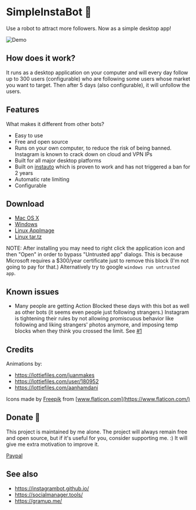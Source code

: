 # SimpleInstaBot 🤖

Use a robot to attract more followers. Now as a simple desktop app!

![Demo](https://github.com/mifi/SimpleInstaBot/raw/master/screenshot.jpg)

## How does it work?

It runs as a desktop application on your computer and will every day follow up to 300 users (configurable) who are following some users whose market you want to target. Then after 5 days (also configurable), it will unfollow the users.

## Features

What makes it different from other bots?

- Easy to use
- Free and open source
- Runs on your own computer, to reduce the risk of being banned. Instagram is known to crack down on cloud and VPN IPs
- Built for all major desktop platforms
- Built on [instauto](https://github.com/mifi/instauto) which is proven to work and has not triggered a ban for 2 years
- Automatic rate limiting
- Configurable

## Download

- [Mac OS X](https://github.com/mifi/SimpleInstaBot/releases/latest/download/SimpleInstaBot-mac.dmg)
- [Windows](https://github.com/mifi/SimpleInstaBot/releases/latest/download/SimpleInstaBot-win.exe)
- [Linux AppImage](https://github.com/mifi/SimpleInstaBot/releases/latest/download/SimpleInstaBot-linux.AppImage)
- [Linux tar.tz](https://github.com/mifi/SimpleInstaBot/releases/latest/download/SimpleInstaBot-linux.tar.bz2)

NOTE: After installing you may need to right click the application icon and then "Open" in order to bypass "Untrusted app" dialogs. This is because Microsoft requires a $300/year certificate just to remove this block (I'm not going to pay for that.) Alternatively try to google `windows run untrusted app`.

## Known issues

- Many people are getting Action Blocked these days with this bot as well as other bots (it seems even people just following strangers.) Instagram is tightening their rules by not allowing promiscuous behavior like following and liking strangers' photos anymore, and imposing temp blocks when they think you crossed the limit. See [#1](https://github.com/mifi/SimpleInstaBot/issues/1)

## Credits

Animations by:
- https://lottiefiles.com/juanmakes
- https://lottiefiles.com/user/180952
- https://lottiefiles.com/aanhamdani

Icons made by [Freepik](https://www.flaticon.com/authors/freepik) from [www.flaticon.com](https://www.flaticon.com/)

## Donate 🙈

This project is maintained by me alone. The project will always remain free and open source, but if it's useful for you, consider supporting me. :) It will give me extra motivation to improve it.

[Paypal](https://paypal.me/mifino)

## See also
- https://instagrambot.github.io/
- https://socialmanager.tools/
- https://gramup.me/
